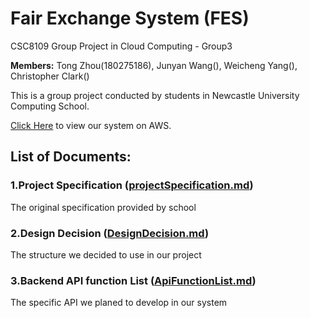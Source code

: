 # Fair Exchange System (FES)
CSC8109 Group Project in Cloud Computing - Group3

**Members:** Tong Zhou(180275186), Junyan Wang(), Weicheng Yang(), Christopher Clark()

This is a group project conducted by students in Newcastle University Computing School.

[Click Here](https://d345shlzrfj06l.cloudfront.net/) to view our system on AWS.

## List of Documents:

### 1.Project Specification ([projectSpecification.md](https://github.com/DnsZhou/CSC8109-Group-Project-in-Cloud-Computing/blob/master/projectSpecification.md))
The original specification provided by school

### 2.Design Decision ([DesignDecision.md](https://github.com/DnsZhou/CSC8109-Group-Project-in-Cloud-Computing/blob/master/DesignDecision.md))
The structure we decided to use in our project

### 3.Backend API function List ([ApiFunctionList.md](https://github.com/DnsZhou/CSC8109-Group-Project-in-Cloud-Computing/blob/master/ApiFunctionList.md))
The specific API we planed to develop in our system
